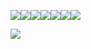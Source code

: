 ![](https://64.media.tumblr.com/362c5d7e3ae6ebc36fe4505e892b66da/ce369a681d94668b-92/s100x200/0f67b1f4e8ee46de070279dbad4826da1f2d5f34.pnj)![](https://64.media.tumblr.com/7fef681c588c033d62557e2b1353eabb/ce369a681d94668b-be/s100x200/9700ebf483734503e800b91c4af2b4b8d7d35c51.pnj)![](https://64.media.tumblr.com/cf519ff1ab84d34552c040a9b51bc331/ce369a681d94668b-36/s100x200/273f16e3fc6b71b3ac934bdadeff83eb1c1ff40a.pnj)![](https://64.media.tumblr.com/40a310069b22a8d29a289c9419f92196/2ab9cf95500e4db9-e5/s100x200/e7468127c03e25b9db0b017477bda7eb62dabb1a.pnj)![](https://64.media.tumblr.com/9d3c9a1daaa6ad818cac2b7abd77b38a/ce369a681d94668b-cd/s100x200/ff374b29b439294aece75c221ed8d10e1b70f130.pnj)![](https://64.media.tumblr.com/ae9544468f4fc0f3daa41290e10f4171/ce369a681d94668b-ff/s100x200/8038c93b4ff85c289fe9b1ee0888c964647e8992.pnj)![](https://64.media.tumblr.com/732e54b4a787894e86495b672525da71/ce369a681d94668b-ae/s100x200/79d4dd493a679192c5e4014773915f857864a66b.pnj)

![](https://64.media.tumblr.com/3f8e83738c97cb238fabc6bad76cf62b/66f40aa7fc1b0321-13/s2048x3072/83a3c1dcfe5245286679b35be91f638aec568d17.pnj)


